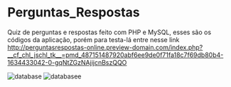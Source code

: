 # Perguntas_Respostas
Quiz de perguntas e respostas feito com PHP e MySQL, esses são os códigos da aplicação, porém para testa-lá entre nesse link http://perguntasrespostas-online.preview-domain.com/index.php?__cf_chl_jschl_tk__=pmd_487151487920abf6ee9de0f71fa18c7f69db80b4-1634433042-0-gqNtZGzNAjijcnBszQQO

![database](https://user-images.githubusercontent.com/79476059/137606405-7523b458-8129-4618-ae45-dafd45639a9a.PNG)
![databasee](https://user-images.githubusercontent.com/79476059/137606406-eae95d74-a84f-498d-aca6-fac0d4077fcc.PNG)

